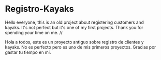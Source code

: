 # Registro-Kayaks
Hello everyone, this is an old project about registering customers and kayaks. It's not perfect but it's one of my first projects. Thank you for spending your time on me.
//

Hola a todos, este es un proyecto antiguo sobre registro de clientes y kayaks. No es perfecto pero es uno de mis primeros proyectos. Gracias por gastar tu tiempo en mi.
